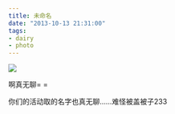```yaml
---
title: 未命名
date: "2013-10-13 21:31:00"
tags:
- dairy
- photo
---
```


![](/assets/0036-01.jpg)

啊真无聊= =

你们的活动取的名字也真无聊……难怪被盖被子233
